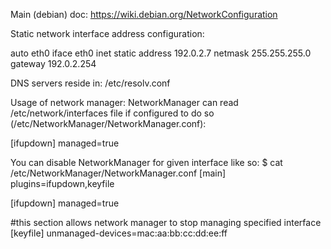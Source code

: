 Main (debian) doc:
https://wiki.debian.org/NetworkConfiguration

Static network interface address configuration:

auto eth0
iface eth0 inet static
    address 192.0.2.7
    netmask 255.255.255.0
    gateway 192.0.2.254

DNS servers reside in:
/etc/resolv.conf

Usage of network manager:
NetworkManager can read /etc/network/interfaces file if configured to do so (/etc/NetworkManager/NetworkManager.conf):

  [ifupdown]
  managed=true

You can disable NetworkManager for given interface like so:
$ cat /etc/NetworkManager/NetworkManager.conf
[main]
plugins=ifupdown,keyfile

[ifupdown]
managed=true

#this section allows network manager to stop managing specified interface
[keyfile]
unmanaged-devices=mac:aa:bb:cc:dd:ee:ff
